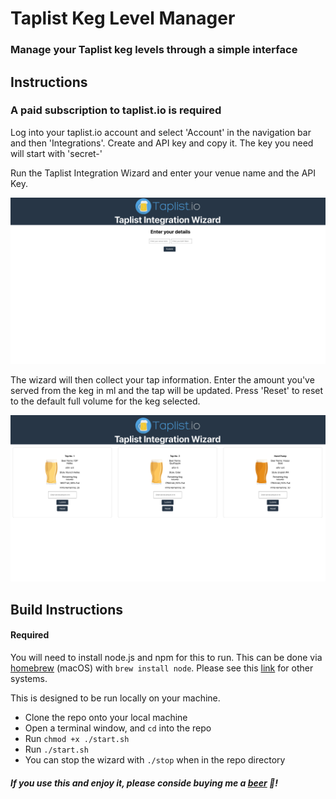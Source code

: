 # Taplist Keg Level Manager

### Manage your Taplist keg levels through a simple interface

## Instructions

### A paid subscription to taplist.io is required

Log into your taplist.io account and select 'Account' in the navigation bar and then 'Integrations'. Create and API key and copy it. The key you need will start with 'secret-'

Run the Taplist Integration Wizard and enter your venue name and the API Key.

![](./taplist-integration-first.png)

The wizard will then collect your tap information. Enter the amount you've served from the keg in ml and the tap will be updated. Press 'Reset' to reset to the default full volume for the keg selected.

![](./taplist-main.png)

## Build Instructions

#### Required

You will need to install node.js and npm for this to run. This can be done via [homebrew](https://brew.sh/) (macOS) with ```brew install node```. Please see this [link](https://nodejs.org/en/download/package-manager) for other systems.

This is designed to be run locally on your machine.

- Clone the repo onto your local machine
- Open a terminal window, and ```cd``` into the repo
- Run ```chmod +x ./start.sh```
- Run ```./start.sh```
- You can stop the wizard with ```./stop``` when in the repo directory

##### If you use this and enjoy it, please conside buying me a [beer](https://www.buymeacoffee.com/joehannisjp) 🍺!
